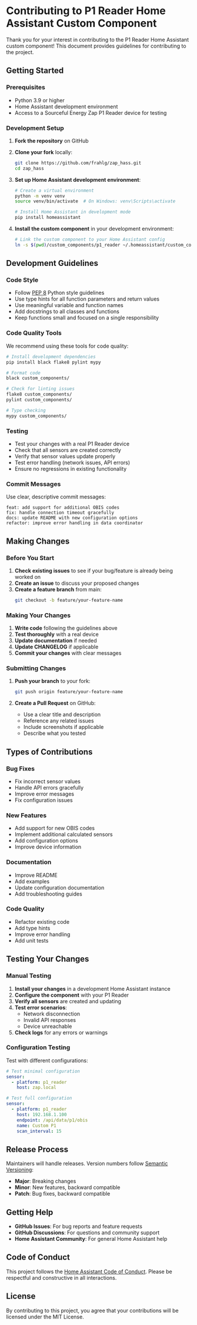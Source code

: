 # Contributing to P1 Reader Home Assistant Custom Component

Thank you for your interest in contributing to the P1 Reader Home Assistant custom component! This document provides guidelines for contributing to the project.

## Getting Started

### Prerequisites

- Python 3.9 or higher
- Home Assistant development environment
- Access to a Sourceful Energy Zap P1 Reader device for testing

### Development Setup

1. **Fork the repository** on GitHub
2. **Clone your fork** locally:
   ```bash
   git clone https://github.com/frahlg/zap_hass.git
   cd zap_hass
   ```

3. **Set up Home Assistant development environment**:
   ```bash
   # Create a virtual environment
   python -m venv venv
   source venv/bin/activate  # On Windows: venv\Scripts\activate
   
   # Install Home Assistant in development mode
   pip install homeassistant
   ```

4. **Install the custom component** in your development environment:
   ```bash
   # Link the custom component to your Home Assistant config
   ln -s $(pwd)/custom_components/p1_reader ~/.homeassistant/custom_components/p1_reader
   ```

## Development Guidelines

### Code Style

- Follow [PEP 8](https://www.python.org/dev/peps/pep-0008/) Python style guidelines
- Use type hints for all function parameters and return values
- Use meaningful variable and function names
- Add docstrings to all classes and functions
- Keep functions small and focused on a single responsibility

### Code Quality Tools

We recommend using these tools for code quality:

```bash
# Install development dependencies
pip install black flake8 pylint mypy

# Format code
black custom_components/

# Check for linting issues
flake8 custom_components/
pylint custom_components/

# Type checking
mypy custom_components/
```

### Testing

- Test your changes with a real P1 Reader device
- Check that all sensors are created correctly
- Verify that sensor values update properly
- Test error handling (network issues, API errors)
- Ensure no regressions in existing functionality

### Commit Messages

Use clear, descriptive commit messages:

```
feat: add support for additional OBIS codes
fix: handle connection timeout gracefully
docs: update README with new configuration options
refactor: improve error handling in data coordinator
```

## Making Changes

### Before You Start

1. **Check existing issues** to see if your bug/feature is already being worked on
2. **Create an issue** to discuss your proposed changes
3. **Create a feature branch** from main:
   ```bash
   git checkout -b feature/your-feature-name
   ```

### Making Your Changes

1. **Write code** following the guidelines above
2. **Test thoroughly** with a real device
3. **Update documentation** if needed
4. **Update CHANGELOG** if applicable
5. **Commit your changes** with clear messages

### Submitting Changes

1. **Push your branch** to your fork:
   ```bash
   git push origin feature/your-feature-name
   ```

2. **Create a Pull Request** on GitHub:
   - Use a clear title and description
   - Reference any related issues
   - Include screenshots if applicable
   - Describe what you tested

## Types of Contributions

### Bug Fixes

- Fix incorrect sensor values
- Handle API errors gracefully
- Improve error messages
- Fix configuration issues

### New Features

- Add support for new OBIS codes
- Implement additional calculated sensors
- Add configuration options
- Improve device information

### Documentation

- Improve README
- Add examples
- Update configuration documentation
- Add troubleshooting guides

### Code Quality

- Refactor existing code
- Add type hints
- Improve error handling
- Add unit tests

## Testing Your Changes

### Manual Testing

1. **Install your changes** in a development Home Assistant instance
2. **Configure the component** with your P1 Reader
3. **Verify all sensors** are created and updating
4. **Test error scenarios**:
   - Network disconnection
   - Invalid API responses
   - Device unreachable
5. **Check logs** for any errors or warnings

### Configuration Testing

Test with different configurations:

```yaml
# Test minimal configuration
sensor:
  - platform: p1_reader
    host: zap.local

# Test full configuration
sensor:
  - platform: p1_reader
    host: 192.168.1.100
    endpoint: /api/data/p1/obis
    name: Custom P1
    scan_interval: 15
```

## Release Process

Maintainers will handle releases. Version numbers follow [Semantic Versioning](https://semver.org/):

- **Major**: Breaking changes
- **Minor**: New features, backward compatible
- **Patch**: Bug fixes, backward compatible

## Getting Help

- **GitHub Issues**: For bug reports and feature requests
- **GitHub Discussions**: For questions and community support
- **Home Assistant Community**: For general Home Assistant help

## Code of Conduct

This project follows the [Home Assistant Code of Conduct](https://github.com/home-assistant/core/blob/dev/CODE_OF_CONDUCT.md). Please be respectful and constructive in all interactions.

## License

By contributing to this project, you agree that your contributions will be licensed under the MIT License. 